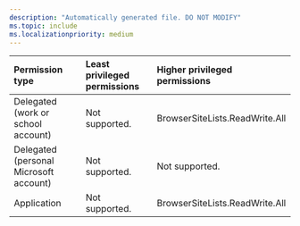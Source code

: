 ```yaml
---
description: "Automatically generated file. DO NOT MODIFY"
ms.topic: include
ms.localizationpriority: medium
---
```


|Permission type|Least privileged permissions|Higher privileged permissions|
|:---|:---|:---|
|Delegated (work or school account)|Not supported.|BrowserSiteLists.ReadWrite.All|
|Delegated (personal Microsoft account)|Not supported.|Not supported.|
|Application|Not supported.|BrowserSiteLists.ReadWrite.All|

